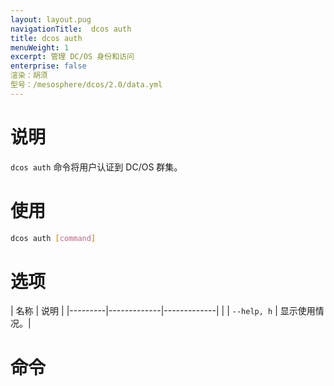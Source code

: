 ```yaml
---
layout: layout.pug
navigationTitle:  dcos auth
title: dcos auth
menuWeight: 1
excerpt: 管理 DC/OS 身份和访问
enterprise: false
渲染：胡须
型号：/mesosphere/dcos/2.0/data.yml
---
```


# 说明
`dcos auth` 命令将用户认证到 DC/OS 群集。

# 使用

```bash
dcos auth [command]
```

# 选项

| 名称 | 说明 |
|---------|-------------|-------------|
| | `--help, h` | 显示使用情况。|

# 命令

